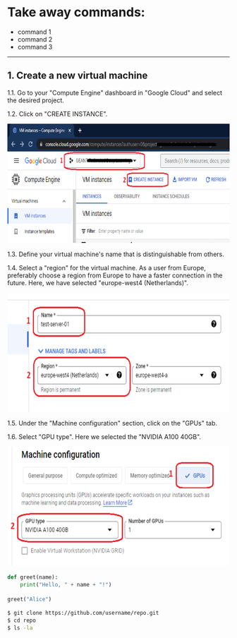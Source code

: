 
# Take away commands:
- command 1
- command 2
- command 3
---
## 1. Create a new virtual machine
1.1. Go to your "Compute Engine" dashboard in "Google Cloud" and select the desired project.

1.2. Click on "CREATE INSTANCE".

<img src="images-are-used/gcloud-jupyter/1.png" alt="Image Description" width="720" height="270">

1.3. Define your virtual machine's name that is distinguishable from others.

1.4. Select a "region" for the virtual machine. As a user from Europe, preferably choose a region from Europe to have a faster connection in the future. Here, we have selected "europe-west4 (Netherlands)".

<img src="images-are-used/gcloud-jupyter/2.png" alt="Image Description" width="720" height="270">

1.5. Under the "Machine configuration" section, click on the "GPUs" tab.

1.6. Select "GPU type". Here we selected the "NVIDIA A100 40GB".

<img src="images-are-used/gcloud-jupyter/3.png" alt="Image Description" width="720" height="270">





```python
def greet(name):
    print("Hello, " + name + "!")

greet("Alice")
```

```bash
$ git clone https://github.com/username/repo.git
$ cd repo
$ ls -la
```
